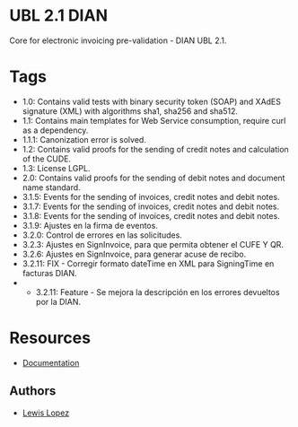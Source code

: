 # UBL 2.1 DIAN

Core for electronic invoicing pre-validation - DIAN UBL 2.1.

# Tags
* 1.0: Contains valid tests with binary security token (SOAP) and XAdES signature (XML) with algorithms sha1, sha256 and sha512.
* 1.1: Contains main templates for Web Service consumption, require curl as a dependency.
* 1.1.1: Canonization error is solved.
* 1.2: Contains valid proofs for the sending of credit notes and calculation of the CUDE.
* 1.3: License LGPL.
* 2.0: Contains valid proofs for the sending of debit notes and document name standard.
* 3.1.5: Events for the sending of invoices, credit notes and debit notes.
* 3.1.7: Events for the sending of invoices, credit notes and debit notes.
* 3.1.8: Events for the sending of invoices, credit notes and debit notes.
* 3.1.9: Ajustes en la firma de eventos.
* 3.2.0: Control de errores en las solicitudes.
* 3.2.3: Ajustes en SignInvoice, para que permita obtener el CUFE Y QR.
* 3.2.6: Ajustes en SignInvoice, para generar acuse de recibo.
* 3.2.11: FIX - Corregir formato dateTime en XML para SigningTime en facturas DIAN.
* * 3.2.11: Feature - Se mejora la descripción en los errores devueltos por la DIAN.
# Resources
* [Documentation](https://lopezsoft.github.io/docs-matias-api.github.io)

## Authors

* [Lewis Lopez](https://github.com/lopezsoft/)
